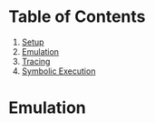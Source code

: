 # Table of Contents
1. [Setup](./setup.md)
2. [Emulation](./emulation.md)
3. [Tracing](./tracing.md)
4. [Symbolic Execution](./symbex.md)
# Emulation
